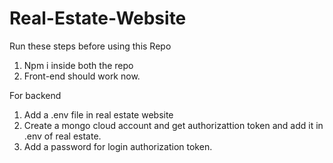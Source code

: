 # Real-Estate-Website

Run these steps before using this Repo
1. Npm i inside both the repo
2. Front-end should work now.

For backend
1. Add a .env file in real estate website
2. Create a mongo cloud account and get authorizattion token and add it in .env of real estate.
3. Add a password for login authorization token.
